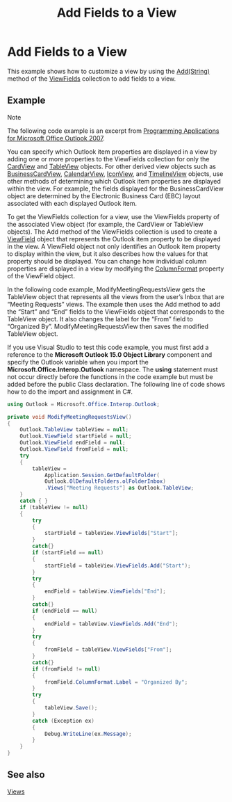 ﻿---
title: 'Add Fields to a View'
TOCTitle: 'Add Fields to a View'
ms:assetid: ea371f27-ea65-47ef-ae44-ef843a78ab6f
ms:mtpsurl: https://msdn.microsoft.com/en-us/library/Ff424481(v=office.15)
ms:contentKeyID: 55119934
ms.date: 07/24/2014
mtps_version: v=office.15
---

# Add Fields to a View

This example shows how to customize a view by using the [Add(String)](https://msdn.microsoft.com/en-us/library/bb646040\(v=office.15\)) method of the [ViewFields](https://msdn.microsoft.com/en-us/library/bb645950\(v=office.15\)) collection to add fields to a view.

## Example

> [!NOTE] 
> The following code example is an excerpt from [Programming Applications for Microsoft Office Outlook 2007](https://www.amazon.com/gp/product/0735622493?ie=UTF8&tag=msmsdn-20&linkCode=as2&camp=1789&creative=9325&creativeASIN=0735622493).


You can specify which Outlook item properties are displayed in a view by adding one or more properties to the ViewFields collection for only the [CardView](https://msdn.microsoft.com/en-us/library/bb609216\(v=office.15\)) and [TableView](https://msdn.microsoft.com/en-us/library/bb608854\(v=office.15\)) objects. For other derived view objects such as [BusinessCardView](https://msdn.microsoft.com/en-us/library/bb646315\(v=office.15\)), [CalendarView](https://msdn.microsoft.com/en-us/library/bb622874\(v=office.15\)), [IconView](https://msdn.microsoft.com/en-us/library/bb612031\(v=office.15\)), and [TimelineView](https://msdn.microsoft.com/en-us/library/bb609455\(v=office.15\)) objects, use other methods of determining which Outlook item properties are displayed within the view. For example, the fields displayed for the BusinessCardView object are determined by the Electronic Business Card (EBC) layout associated with each displayed Outlook item.

To get the ViewFields collection for a view, use the ViewFields property of the associated View object (for example, the CardView or TableView objects). The Add method of the ViewFields collection is used to create a [ViewField](https://msdn.microsoft.com/en-us/library/bb610583\(v=office.15\)) object that represents the Outlook item property to be displayed in the view. A ViewField object not only identifies an Outlook item property to display within the view, but it also describes how the values for that property should be displayed. You can change how individual column properties are displayed in a view by modifying the [ColumnFormat](https://msdn.microsoft.com/en-us/library/bb646462\(v=office.15\)) property of the ViewField object.

In the following code example, ModifyMeetingRequestsView gets the TableView object that represents all the views from the user’s Inbox that are “Meeting Requests” views. The example then uses the Add method to add the “Start” and “End” fields to the ViewFields object that corresponds to the TableView object. It also changes the label for the “From” field to “Organized By”. ModifyMeetingRequestsView then saves the modified TableView object.

If you use Visual Studio to test this code example, you must first add a reference to the **Microsoft Outlook 15.0 Object Library** component and specify the Outlook variable when you import the **Microsoft.Office.Interop.Outlook** namespace. The **using** statement must not occur directly before the functions in the code example but must be added before the public Class declaration. The following line of code shows how to do the import and assignment in C\#.

```csharp
using Outlook = Microsoft.Office.Interop.Outlook;
```

```csharp
private void ModifyMeetingRequestsView()
{
    Outlook.TableView tableView = null;
    Outlook.ViewField startField = null;
    Outlook.ViewField endField = null;
    Outlook.ViewField fromField = null;
    try
    {
        tableView =
            Application.Session.GetDefaultFolder(
            Outlook.OlDefaultFolders.olFolderInbox)
            .Views["Meeting Requests"] as Outlook.TableView;
    }
    catch { }
    if (tableView != null)
    {
        try
        {
            startField = tableView.ViewFields["Start"];
        }
        catch{}
        if (startField == null)
        {
            startField = tableView.ViewFields.Add("Start");
        }
        try
        {
            endField = tableView.ViewFields["End"];
        }
        catch{}
        if (endField == null)
        {
            endField = tableView.ViewFields.Add("End");
        }
        try
        {
            fromField = tableView.ViewFields["From"];
        }
        catch{}
        if (fromField != null)
        {
            fromField.ColumnFormat.Label = "Organized By";
        }
        try
        {
            tableView.Save();
        }
        catch (Exception ex)
        {
            Debug.WriteLine(ex.Message);
        }
    }
}
```

## See also



[Views](views.md)

